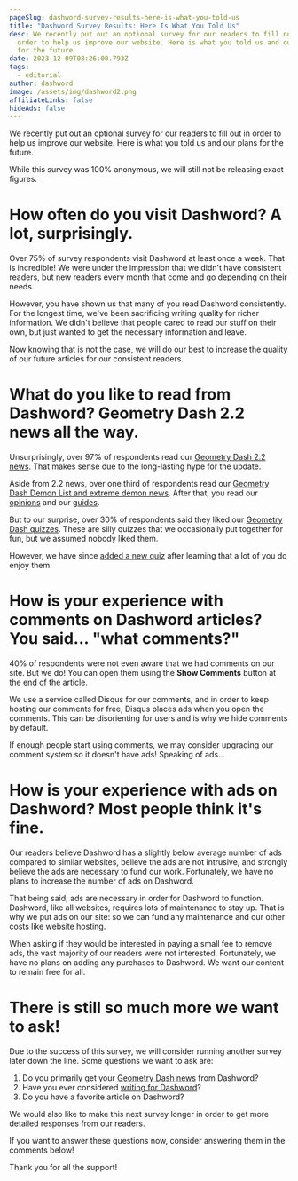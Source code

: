 ```yaml
---
pageSlug: dashword-survey-results-here-is-what-you-told-us
title: "Dashword Survey Results: Here Is What You Told Us"
desc: We recently put out an optional survey for our readers to fill out in
  order to help us improve our website. Here is what you told us and our plans
  for the future.
date: 2023-12-09T08:26:00.793Z
tags:
  - editorial
author: dashword
image: /assets/img/dashword2.png
affiliateLinks: false
hideAds: false
---
```

We recently put out an optional survey for our readers to fill out in order to help us improve our website. Here is what you told us and our plans for the future.

While this survey was 100% anonymous, we will still not be releasing exact figures.

# How often do you visit Dashword? A lot, surprisingly.

Over 75% of survey respondents visit Dashword at least once a week. That is incredible! We were under the impression that we didn't have consistent readers, but new readers every month that come and go depending on their needs.

However, you have shown us that many of you read Dashword consistently. For the longest time, we've been sacrificing writing quality for richer information. We didn't believe that people cared to read our stuff on their own, but just wanted to get the necessary information and leave.

Now knowing that is not the case, we will do our best to increase the quality of our future articles for our consistent readers.

# What do you like to read from Dashword? Geometry Dash 2.2 news all the way.

Unsurprisingly, over 97% of respondents read our [Geometry Dash 2.2 news](/categories/2.2/). That makes sense due to the long-lasting hype for the update.

Aside from 2.2 news, over one third of respondents read our [Geometry Dash Demon List and extreme demon news](/categories/demonlist/). After that, you read our [opinions](/categories/opinion/) and our [guides](/categories/guide/).

But to our surprise, over 30% of respondents said they liked our [Geometry Dash quizzes](/quizzes/). These are silly quizzes that we occasionally put together for fun, but we assumed nobody liked them.

However, we have since [added a new quiz](/quizzes/geometry-dash-what-type-of-creator-are-you/) after learning that a lot of you do enjoy them.

# How is your experience with comments on Dashword articles? You said... "what comments?"

40% of respondents were not even aware that we had comments on our site. But we do! You can open them using the **Show Comments** button at the end of the article.

We use a service called Disqus for our comments, and in order to keep hosting our comments for free, Disqus places ads when you open the comments. This can be disorienting for users and is why we hide comments by default.

If enough people start using comments, we may consider upgrading our comment system so it doesn't have ads! Speaking of ads...

# How is your experience with ads on Dashword? Most people think it's fine.

Our readers believe Dashword has a slightly below average number of ads compared to similar websites, believe the ads are not intrusive, and strongly believe the ads are necessary to fund our work. Fortunately, we have no plans to increase the number of ads on Dashword.

That being said, ads are necessary in order for Dashword to function. Dashword, like all websites, requires lots of maintenance to stay up. That is why we put ads on our site: so we can fund any maintenance and our other costs like website hosting.

When asking if they would be interested in paying a small fee to remove ads, the vast majority of our readers were not interested. Fortunately, we have no plans on adding any purchases to Dashword. We want our content to remain free for all.

# There is still so much more we want to ask!

Due to the success of this survey, we will consider running another survey later down the line. Some questions we want to ask are:

1. Do you primarily get your [Geometry Dash news](/categories/news/) from Dashword?
2. Have you ever considered [writing for Dashword](/contribute/)?
3. Do you have a favorite article on Dashword?

We would also like to make this next survey longer in order to get more detailed responses from our readers.

If you want to answer these questions now, consider answering them in the comments below!

Thank you for all the support!